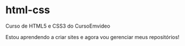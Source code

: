 # html-css
 Curso de HTML5 e CSS3 do CursoEmvideo


Estou aprendendo a criar sites e agora vou gerenciar meus repositórios!